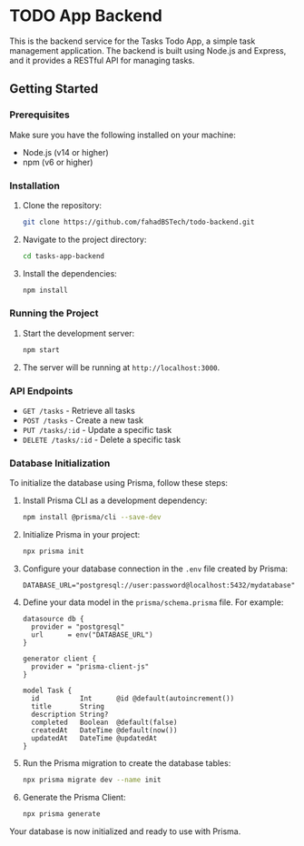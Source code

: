 # TODO App Backend

This is the backend service for the Tasks Todo App, a simple task management application. The backend is built using Node.js and Express, and it provides a RESTful API for managing tasks.

## Getting Started

### Prerequisites

Make sure you have the following installed on your machine:

- Node.js (v14 or higher)
- npm (v6 or higher)

### Installation

1. Clone the repository:
   ```sh
   git clone https://github.com/fahadBSTech/todo-backend.git
   ```
2. Navigate to the project directory:
   ```sh
   cd tasks-app-backend
   ```
3. Install the dependencies:
   ```sh
   npm install
   ```

### Running the Project

1. Start the development server:
   ```sh
   npm start
   ```
2. The server will be running at `http://localhost:3000`.

### API Endpoints

- `GET /tasks` - Retrieve all tasks
- `POST /tasks` - Create a new task
- `PUT /tasks/:id` - Update a specific task
- `DELETE /tasks/:id` - Delete a specific task

### Database Initialization

To initialize the database using Prisma, follow these steps:

1. Install Prisma CLI as a development dependency:

   ```sh
   npm install @prisma/cli --save-dev
   ```

2. Initialize Prisma in your project:

   ```sh
   npx prisma init
   ```

3. Configure your database connection in the `.env` file created by Prisma:

   ```env
   DATABASE_URL="postgresql://user:password@localhost:5432/mydatabase"
   ```

4. Define your data model in the `prisma/schema.prisma` file. For example:

   ```prisma
   datasource db {
     provider = "postgresql"
     url      = env("DATABASE_URL")
   }

   generator client {
     provider = "prisma-client-js"
   }

   model Task {
     id          Int      @id @default(autoincrement())
     title       String
     description String?
     completed   Boolean  @default(false)
     createdAt   DateTime @default(now())
     updatedAt   DateTime @updatedAt
   }
   ```

5. Run the Prisma migration to create the database tables:

   ```sh
   npx prisma migrate dev --name init
   ```

6. Generate the Prisma Client:
   ```sh
   npx prisma generate
   ```

Your database is now initialized and ready to use with Prisma.
